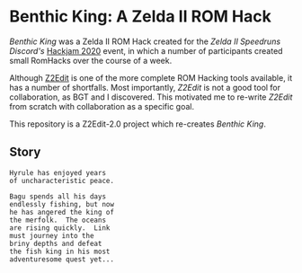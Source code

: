 # Benthic King: A Zelda II ROM Hack

_Benthic King_ was a Zelda II ROM Hack created for the _Zelda II Speedruns
Discord's_ [Hackjam 2020](https://eab.xyz/hackjam) event, in which a
number of participants created small RomHacks over the course of a week.

Although [Z2Edit](https://github.com/cfrantz/z2edit) is one of the more
complete ROM Hacking tools available, it has a number of shortfalls.
Most importantly, _Z2Edit_ is not a good tool for collaboration, as BGT
and I discovered.  This motivated me to re-write _Z2Edit_ from scratch
with collaboration as a specific goal.

This repository is a Z2Edit-2.0 project which re-creates _Benthic King_.

## Story

```
Hyrule has enjoyed years
of uncharacteristic peace.

Bagu spends all his days
endlessly fishing, but now
he has angered the king of
the merfolk.  The oceans
are rising quickly.  Link
must journey into the
briny depths and defeat
the fish king in his most
adventuresome quest yet...
```
